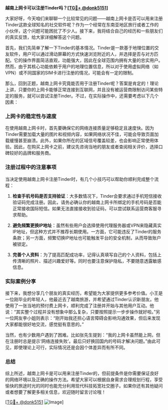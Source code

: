 **越南上网卡可以注册Tinder吗？[[TG💪+ @donk5151](https://t.me/s/donk5151)]**

大家好呀，今天咱们来聊聊一个比较常见的问题——越南上网卡是否可以用来注册Tinder这款全球知名的社交软件呢？作为一个经常在东南亚地区旅行或者工作的小伙伴，这个问题可能困扰了不少人。接下来，我将结合自己的经历和一些朋友们的真实反馈，给大家详细解答这个问题。

首先，我们先简单了解一下Tinder的基本情况。Tinder是一款基于地理位置的交友软件，用户可以通过滑动屏幕的方式快速浏览附近的人，并选择是否与对方匹配。它的操作界面简洁直观，功能强大，因此在全球范围内拥有大量的忠实用户。然而，由于其核心功能依赖于用户的地理位置信息，所以对于使用虚拟网络（如VPN）或不同国家的SIM卡进行注册的情况，可能会有一定的限制。

那么，回到正题，越南上网卡究竟能否用于注册Tinder呢？答案是肯定的！理论上讲，只要你的上网卡能够正常连接到互联网，并且没有被运营商限制访问某些特定的服务，就可以尝试注册Tinder。不过，在实际操作中，还需要考虑以下几个因素：

### 上网卡的稳定性与速度

在使用越南上网卡时，首先要确保它的网络连接质量足够稳定且速度快。因为Tinder需要加载大量的图片和视频内容，如果网络状况不佳，可能会导致页面加载缓慢甚至崩溃。此外，如果你所在的区域信号覆盖较差，也会影响正常使用体验。因此，在购买上网卡之前，建议先咨询当地的朋友或者查阅相关评价，选择口碑较好的品牌和服务商。

### 注册过程中的注意事项

当决定使用越南上网卡注册Tinder时，有几个小技巧可以帮助你顺利完成整个流程：

1. **检查手机号码是否支持验证**：大多数情况下，Tinder会要求通过手机短信接收验证码完成注册。因此，请务必确认你的越南上网卡所绑定的手机号码是否能正常接收国际短信。如果无法直接接收到验证码，可以尝试联系运营商客服寻求帮助。

2. **避免频繁更换IP地址**：虽然有些用户会选择使用代理服务器或VPN来隐藏真实IP地址，但这种方式并不推荐长期使用。一方面，它可能违反了Tinder的服务条款；另一方面，频繁切换IP地址也可能触发平台的安全机制，从而导致账户被锁定。

3. **完善个人资料**：为了提高匹配成功率，记得认真填写自己的个人资料，包括上传清晰的照片、描述兴趣爱好等。同时也要注意保护隐私，不要随意透露敏感信息。

### 实际案例分享

接下来，我想分享几个朋友的真实经历，希望能为大家提供更多参考价值。小王是一位刚毕业的年轻人，他最近去了越南旅游，并希望通过Tinder认识新朋友。他使用了一张当地的预付费上网卡，顺利完成了注册并开始与其他用户互动。他说：“其实整个过程并没有想象中那么复杂，只要按照提示一步步操作就好啦。”另一位网友李小姐则表示：“刚开始我还担心语言障碍会影响沟通效果，但后来发现大家都能很好地交流，感觉挺有意思的。”

当然，也有少数用户遇到了困难。比如张先生提到：“我的上网卡虽然能上网，但在注册时总是提示‘网络连接失败’。最后只好换回国内的号码才解决问题。”由此可见，即使理论上可行，实际情况还是会因个体差异而有所不同。

### 总结

综上所述，越南上网卡是可以用来注册Tinder的，但前提条件是你需要保证良好的网络环境以及正确的操作方法。希望大家可以根据自身需求合理规划行程，享受愉快的旅途时光的同时也能充分利用现代科技拓宽社交圈子。如果你还有其他疑问或者想要了解更多相关信息，欢迎随时留言讨论哦！

[[TG💪+ @donk5151](https://t.me/s/donk5151) ![Image](https://i.postimg.cc/rwNCRYN7/Snipaste-2025-04-30-17-27-05.png)]